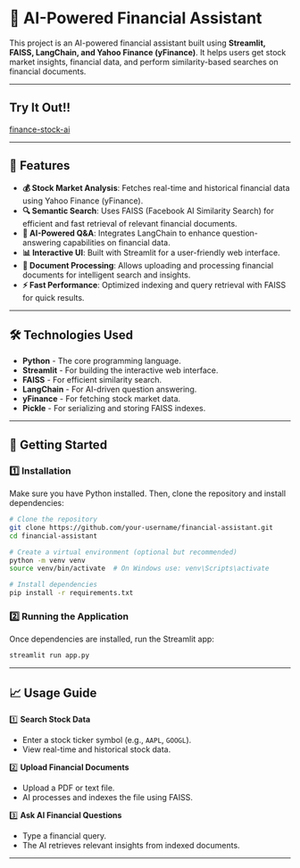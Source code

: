 # 🚀 AI-Powered Financial Assistant

This project is an AI-powered financial assistant built using **Streamlit, FAISS, LangChain, and Yahoo Finance (yFinance)**. It helps users get stock market insights, financial data, and perform similarity-based searches on financial documents.

---

## Try It Out!!
[finance-stock-ai](https://finance-stock-ai-yashgupta67.streamlit.app/)

---

## 📌 Features

- **💰 Stock Market Analysis**: Fetches real-time and historical financial data using Yahoo Finance (yFinance).
- **🔍 Semantic Search**: Uses FAISS (Facebook AI Similarity Search) for efficient and fast retrieval of relevant financial documents.
- **🧠 AI-Powered Q&A**: Integrates LangChain to enhance question-answering capabilities on financial data.
- **📊 Interactive UI**: Built with Streamlit for a user-friendly web interface.
- **📂 Document Processing**: Allows uploading and processing financial documents for intelligent search and insights.
- **⚡ Fast Performance**: Optimized indexing and query retrieval with FAISS for quick results.

---

## 🛠️ Technologies Used

- **Python** - The core programming language.
- **Streamlit** - For building the interactive web interface.
- **FAISS** - For efficient similarity search.
- **LangChain** - For AI-driven question answering.
- **yFinance** - For fetching stock market data.
- **Pickle** - For serializing and storing FAISS indexes.

---

## 🚀 Getting Started

### 1️⃣ Installation

Make sure you have Python installed. Then, clone the repository and install dependencies:

```bash
# Clone the repository
git clone https://github.com/your-username/financial-assistant.git
cd financial-assistant

# Create a virtual environment (optional but recommended)
python -m venv venv
source venv/bin/activate  # On Windows use: venv\Scripts\activate

# Install dependencies
pip install -r requirements.txt
```

### 2️⃣ Running the Application

Once dependencies are installed, run the Streamlit app:

```bash
streamlit run app.py
```

---

## 📈 Usage Guide

1️⃣ **Search Stock Data**
   - Enter a stock ticker symbol (e.g., `AAPL`, `GOOGL`).
   - View real-time and historical stock data.
   
2️⃣ **Upload Financial Documents**
   - Upload a PDF or text file.
   - AI processes and indexes the file using FAISS.
   
3️⃣ **Ask AI Financial Questions**
   - Type a financial query.
   - The AI retrieves relevant insights from indexed documents.

---

